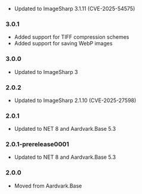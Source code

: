 - Updated to ImageSharp 3.1.11 (CVE-2025-54575)

### 3.0.1
- Added support for TIFF compression schemes
- Added support for saving WebP images

### 3.0.0
- Updated to ImageSharp 3

### 2.0.2
- Updated to ImageSharp 2.1.10 (CVE-2025-27598)

### 2.0.1
- Updated to NET 8 and Aardvark.Base 5.3

### 2.0.1-prerelease0001
- Updated to NET 8 and Aardvark.Base 5.3

### 2.0.0
- Moved from Aardvark.Base